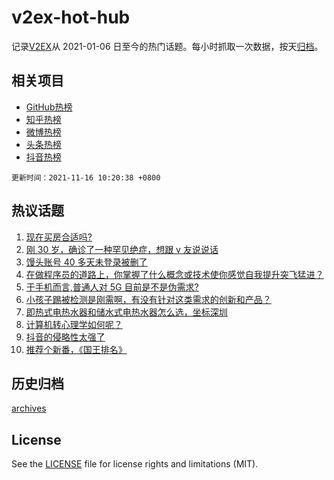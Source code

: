 # v2ex-hot-hub

 记录[V2EX](https://www.v2ex.com/)从 2021-01-06 日至今的热门话题。每小时抓取一次数据，按天[归档](archives)。
 
 ## 相关项目

- [GitHub热榜](https://github.com/snaildev/github-hot-hub)
- [知乎热榜](https://github.com/snaildev/zhihu-hot-hub)
- [微博热榜](https://github.com/snaildev/weibo-hot-hub)
- [头条热榜](https://github.com/snaildev/toutiao-hot-hub)
- [抖音热榜](https://github.com/snaildev/douyin-hot-hub)


 `更新时间：2021-11-16 10:20:38 +0800`

## 热议话题

1. [现在买房合适吗?](https://www.v2ex.com/t/815450)
1. [刚 30 岁，确诊了一种罕见绝症，想跟 v 友说说话](https://www.v2ex.com/t/815528)
1. [馒头账号 40 多天未登录被删了](https://www.v2ex.com/t/815556)
1. [在做程序员的道路上，你掌握了什么概念或技术使你感觉自我提升突飞猛进？](https://www.v2ex.com/t/815465)
1. [于手机而言,普通人对 5G 目前是不是伪需求?](https://www.v2ex.com/t/815490)
1. [小孩子踢被检测是刚需啊，有没有针对这类需求的创新和产品？](https://www.v2ex.com/t/815466)
1. [即热式电热水器和储水式电热水器怎么选，坐标深圳](https://www.v2ex.com/t/815443)
1. [计算机转心理学如何呢？](https://www.v2ex.com/t/815516)
1. [抖音的侵略性太强了](https://www.v2ex.com/t/815522)
1. [推荐个新番，《国王排名》](https://www.v2ex.com/t/815499)

## 历史归档

[archives](archives)

## License

See the [LICENSE](LICENSE) file for license rights and limitations (MIT).
